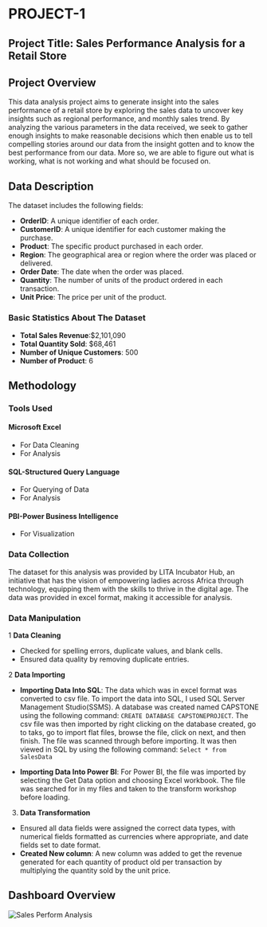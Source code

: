 # PROJECT-1

## Project Title: Sales Performance Analysis for a Retail Store

## Project Overview
This data analysis project aims to generate insight into the sales performance of a retail store by exploring the sales data to uncover key insights such as regional performance, and monthly sales trend. By analyzing the various parameters in the data received, we seek to  gather enough insights to make reasonable decisions which then enable us to tell compelling stories around our data from the insight gotten and to know the best performance from our data. More so, we are able to figure out what is working, what is not working and what should be focused on.

## Data Description
The dataset includes the following fields:
- **OrderID**: A unique identifier of each order.
- **CustomerID**: A unique identifier for each customer making the purchase.
- **Product**: The specific product purchased in each order.
- **Region**: The geographical area or region where the order was placed or delivered.
- **Order Date**: The date when the order was placed.
- **Quantity**: The number of units of the product ordered in each transaction. 
- **Unit Price**: The price per unit of the product.

 ### Basic Statistics About The Dataset
- **Total Sales Revenue**:$2,101,090
- **Total Quantity Sold**: $68,461
- **Number of Unique Customers**: 500
- **Number of Product**: 6

## Methodology
### Tools Used
#### Microsoft Excel
- For Data Cleaning
- For Analysis 

#### SQL-Structured Query Language
- For Querying of Data
- For Analysis

#### PBI-Power Business Intelligence
- For Visualization

### Data Collection
The dataset for this analysis was provided by LITA Incubator Hub, an initiative that has the vision of empowering ladies across Africa through technology, equipping them with the skills to thrive in the digital age. The data was provided in excel format, making it accessible for analysis.

### Data Manipulation
1 **Data Cleaning**
- Checked for spelling errors, duplicate values, and blank cells.
- Ensured data quality by removing duplicate entries.

2 **Data Importing**
- **Importing Data Into SQL**: The data which was in excel format was converted to csv file. To import the data into SQL, I used SQL Server Management Studio(SSMS). A database was created named CAPSTONE using the following command: ```CREATE DATABASE CAPSTONEPROJECT```.
The csv file was then imported by right clicking on the database created, go to taks, go to import flat files, browse the file, click on next, and then finish. The file was scanned through before importing. It was then viewed in SQL by using the following command: ```Select * from SalesData```

- **Importing Data Into Power BI**: For Power  BI, the file was imported by selecting the Get Data option and choosing Excel workbook. The file was searched for in my files and taken to the transform workshop before loading.
      
3. **Data Transformation**
- Ensured all data fields were assigned the correct data types, with numerical fields formatted as currencies where appropriate, and date fields set to date format.
- **Created New column**: A new column was added to get the revenue generated for each quantity of product old per transaction by multiplying the quantity sold by the unit price.

 ## Dashboard Overview
![Sales Perform Analysis](https://github.com/user-attachments/assets/be6033b0-0e71-489d-8694-750be9573e8b)

